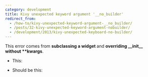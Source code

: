 ```yaml
---
category: development
title: Kivy unexpected keyword argument '__no_builder'
redirect_from:
  - /how-to/kivy-unexpected-keyword-argument-__no_builder/
  - /posts/32-kivy-unexpected-keyword-argument-nobuilder/
  - /development/2013/kivy-unexpected-keyboard-no-builder/
---
```


<p>This error comes from&nbsp;<strong>subclassing a widget&nbsp;</strong>and&nbsp;<strong>overriding __init__ without **kwargs</strong>.</p>

<ul>
	<li>This:</li>
</ul>
<script src="https://gist.github.com/maxmumford/7719028.js"></script>

<ul>
	<li>Should be this:</li>
</ul>
<script src="https://gist.github.com/maxmumford/7719033.js"></script>
